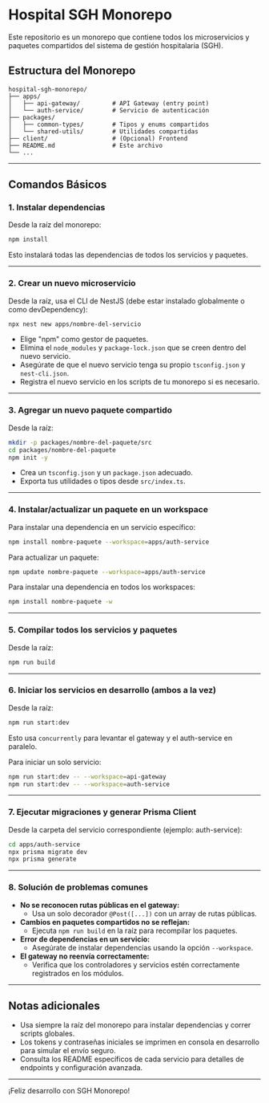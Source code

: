 # Hospital SGH Monorepo

Este repositorio es un monorepo que contiene todos los microservicios y paquetes compartidos del sistema de gestión hospitalaria (SGH).

## Estructura del Monorepo

```
hospital-sgh-monorepo/
├── apps/
│   ├── api-gateway/         # API Gateway (entry point)
│   └── auth-service/        # Servicio de autenticación
├── packages/
│   ├── common-types/        # Tipos y enums compartidos
│   └── shared-utils/        # Utilidades compartidas
├── client/                  # (Opcional) Frontend
├── README.md                # Este archivo
└── ...
```

---

## Comandos Básicos

### 1. Instalar dependencias

Desde la raíz del monorepo:
```bash
npm install
```
Esto instalará todas las dependencias de todos los servicios y paquetes.

---

### 2. Crear un nuevo microservicio

Desde la raíz, usa el CLI de NestJS (debe estar instalado globalmente o como devDependency):
```bash
npx nest new apps/nombre-del-servicio
```
- Elige "npm" como gestor de paquetes.
- Elimina el `node_modules` y `package-lock.json` que se creen dentro del nuevo servicio.
- Asegúrate de que el nuevo servicio tenga su propio `tsconfig.json` y `nest-cli.json`.
- Registra el nuevo servicio en los scripts de tu monorepo si es necesario.

---

### 3. Agregar un nuevo paquete compartido

Desde la raíz:
```bash
mkdir -p packages/nombre-del-paquete/src
cd packages/nombre-del-paquete
npm init -y
```
- Crea un `tsconfig.json` y un `package.json` adecuado.
- Exporta tus utilidades o tipos desde `src/index.ts`.

---

### 4. Instalar/actualizar un paquete en un workspace

Para instalar una dependencia en un servicio específico:
```bash
npm install nombre-paquete --workspace=apps/auth-service
```

Para actualizar un paquete:
```bash
npm update nombre-paquete --workspace=apps/auth-service
```

Para instalar una dependencia en todos los workspaces:
```bash
npm install nombre-paquete -w
```

---

### 5. Compilar todos los servicios y paquetes

Desde la raíz:
```bash
npm run build
```

---

### 6. Iniciar los servicios en desarrollo (ambos a la vez)

Desde la raíz:
```bash
npm run start:dev
```
Esto usa `concurrently` para levantar el gateway y el auth-service en paralelo.

Para iniciar un solo servicio:
```bash
npm run start:dev -- --workspace=api-gateway
npm run start:dev -- --workspace=auth-service
```

---

### 7. Ejecutar migraciones y generar Prisma Client

Desde la carpeta del servicio correspondiente (ejemplo: auth-service):
```bash
cd apps/auth-service
npx prisma migrate dev
npx prisma generate
```

---

### 8. Solución de problemas comunes

- **No se reconocen rutas públicas en el gateway:**
  - Usa un solo decorador `@Post([...])` con un array de rutas públicas.
- **Cambios en paquetes compartidos no se reflejan:**
  - Ejecuta `npm run build` en la raíz para recompilar los paquetes.
- **Error de dependencias en un servicio:**
  - Asegúrate de instalar dependencias usando la opción `--workspace`.
- **El gateway no reenvía correctamente:**
  - Verifica que los controladores y servicios estén correctamente registrados en los módulos.

---

## Notas adicionales

- Usa siempre la raíz del monorepo para instalar dependencias y correr scripts globales.
- Los tokens y contraseñas iniciales se imprimen en consola en desarrollo para simular el envío seguro.
- Consulta los README específicos de cada servicio para detalles de endpoints y configuración avanzada.

---

¡Feliz desarrollo con SGH Monorepo!